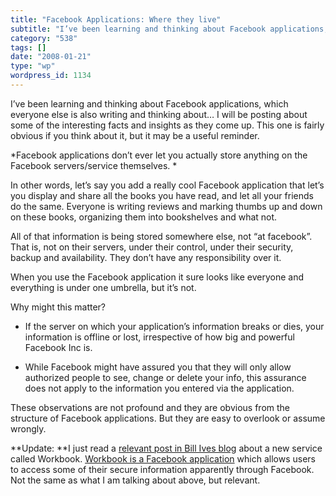 ```yaml
---
title: "Facebook Applications: Where they live"
subtitle: "I’ve been learning and thinking about Facebook applications, which everyone else is also writing and..."
category: "538"
tags: []
date: "2008-01-21"
type: "wp"
wordpress_id: 1134
---
```

I’ve been learning and thinking about Facebook applications, which everyone else is also writing and thinking about… I will be posting about some of the interesting facts and insights as they come up.
This one is fairly obvious if you think about it, but it may be a useful reminder.

*Facebook applications don’t ever let you actually store anything on the Facebook servers/service themselves. *

In other words, let’s say you add a really cool Facebook application that let’s you display and share all the books you have read, and let all your friends do the same. Everyone is writing reviews and marking thumbs up and down on these books, organizing them into bookshelves and what not.

All of that information is being stored somewhere else, not “at facebook”. That is, not on their servers, under their control, under their security, backup and availability. They don’t have any responsibility over it.

When you use the Facebook application it sure looks like everyone and everything is under one umbrella, but it’s not.

Why might this matter?

- If the server on which your application’s information breaks or dies, your information is offline or lost, irrespective of how big and powerful Facebook Inc is.

- While Facebook might have assured you that they will only allow authorized people to see, change or delete your info, this assurance does not apply to the information you entered via the application.

These observations are not profound and they are obvious from the structure of Facebook applications. But they are easy to overlook or assume wrongly.

**Update: **I just read a [relevant post in Bill Ives blog](http://feeds.feedburner.com/~r/typepad/WGHl/~3/220266376/worklights-work.html) about a new service called Workbook. [Workbook is a Facebook application](http://feeds.feedburner.com/~r/typepad/WGHl/~3/220266376/worklights-work.html) which allows users to access some of their secure information apparently through Facebook. Not the same as what I am talking about above, but relevant.